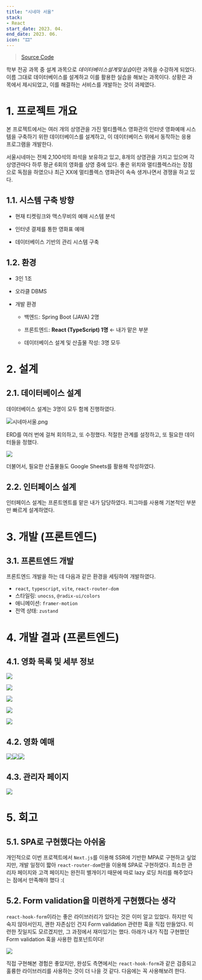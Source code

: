 ```yaml
---
title: "시네마 서울"
stack:
- React
start_date: 2023. 04.
end_date: 2023. 06.
icon: "🎞"
---
```


> [Source Code](https://github.com/Cinema-Seoul/cine-seoul-fe)

학부 전공 과목 중 설계 과목으로 *데이터베이스설계및실습*이란 과목을 수강하게 되었다. 이름 그대로 데이터베이스를 설계하고 이를 활용한 실습을 해보는 과목이다. 상황은 과목에서 제시되었고, 이를 해결하는 서비스를 개발하는 것이 과제였다.

# 1. 프로젝트 개요

본 프로젝트에서는 여러 개의 상영관을 가진 멀티플렉스 영화관의 인터넷 영화예매 시스템을 구축하기 위한 데이터베이스를 설계하고, 이 데이터베이스 위에서 동작하는 응용 프로그램을 개발한다.

서울시네마는 전체 2,100석의 좌석을 보유하고 있고, 8개의 상영관을 가지고 있으며 각 상영관마다 하루 평균 6회의 영화를 상영 중에 있다. 좋은 위치와 멀티플렉스라는 장점으로 독점을 하였으나 최근 XX에 멀티플렉스 영화관이 속속 생겨나면서 경쟁을 하고 있다.

## 1.1. 시스템 구축 방향

- 현재 티켓링크와 맥스무비의 예매 시스템 분석

- 인터넷 결제를 통한 영화표 예매

- 데이터베이스 기반의 관리 시스템 구축

## 1.2. 환경

- 3인 1조

- 오라클 DBMS

- 개발 환경
  
  - 백엔드: Spring Boot (JAVA) 2명
  
  - 프론트엔드: **React (TypeScript) 1명** ← 내가 맡은 부분
  
  - 데이터베이스 설계 및 산출물 작성: 3명 모두

# 2. 설계

## 2.1. 데이터베이스 설계

데이터베이스 설계는 3명이 모두 함께 진행하였다.

![시네마서울.png](./cinema-seoul/38b1f36ec43900e0f1d146f32911c74e9148a7b9.png)

ERD를 여러 번에 걸쳐 회의하고, 또 수정했다. 적절한 관계를 설정하고, 또 필요한 데이터들을 정했다.

![](./cinema-seoul/2023-11-10-17-24-44-image.png)

더불어서, 필요한 산출물들도 Google Sheets를 활용해 작성하였다.

## 2.2. 인터페이스 설계

인터페이스 설계는 프론트엔트를 맡은 내가 담당하였다. 피그마를 사용해 기본적인 부분만 빠르게 설계하였다.

# 3. 개발 (프론트엔드)

## 3.1. 프론트엔드 개발

프론트엔드 개발을 하는 데 다음과 같은 환경을 세팅하여 개발하였다.

- `react`, `typescript`, `vite`, `react-router-dom`
- 스타일링: `unocss`, `@radix-ui/colors`
- 애니메이션: `framer-motion`
- 전역 상태: `zustand`

# 4. 개발 결과 (프론트엔드)

## 4.1. 영화 목록 및 세부 정보

![](./cinema-seoul/2023-11-10-17-31-13-image.png)

![](./cinema-seoul/2023-11-10-17-31-41-image.png)

![](./cinema-seoul/2023-11-10-17-32-10-image.png)

![](./cinema-seoul/2023-11-10-17-32-30-image.png)

![](./cinema-seoul/2023-11-10-17-32-53-image.png)

## 4.2. 영화 예매

![](./cinema-seoul/2023-11-10-17-34-29-image.png)![](./cinema-seoul/2023-11-10-17-33-26-image.png)![](./cinema-seoul/2023-11-10-17-34-16-image.png)

## 4.3. 관리자 페이지

![](./cinema-seoul/2023-11-10-17-35-06-image.png)

# 5. 회고

## 5.1. SPA로 구현했다는 아쉬움

개인적으로 이번 프로젝트에서 `Next.js`를 이용해 SSR에 기반한 MPA로 구현하고 싶었지만, 개발 일정이 짧아 `react-router-dom`만을 이용해 SPA로 구현하였다. 최소한 관리자 페이지와 고객 페이지는 완전히 별개이기 때문에 따로 lazy 로딩 처리를 해주었다는 점에서 만족해야 했다 :\(

## 5.2. Form validation을 미련하게 구현했다는 생각

`react-hook-form`이라는 좋은 라이브러리가 있다는 것은 이미 알고 있었다. 하지만 익숙지 않아서인지, 괜한 자존심인 건지 Form validation 관련한 훅을 직접 만들었다. 미련한 짓일지도 모르겠지만, 그 과정에서 재미있기는 했다. 아래가 내가 직접 구현했던 Form validation 훅을 사용한 컴포넌트이다!

![](./cinema-seoul/2023-11-11-14-09-51-image.png)

직접 구현해본 경험은 좋았지만, 완성도 측면에서는 `react-hook-form`과 같은 검증되고 훌륭한 라이브러리를 사용하는 것이 더 나을 것 같다. 다음에는 꼭 사용해보려 한다.
